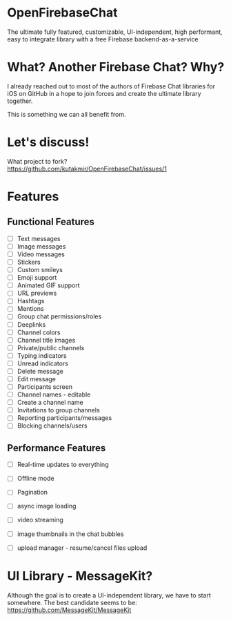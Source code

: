 # OpenFirebaseChat
The ultimate fully featured, customizable, UI-independent, high performant, easy to integrate library with a free Firebase backend-as-a-service

# What? Another Firebase Chat? Why?
I already reached out to most of the authors of Firebase Chat libraries for iOS on GitHub in a hope to join forces and create the ultimate library together.

This is something we can all benefit from.

# Let's discuss!
What project to fork?
https://github.com/kutakmir/OpenFirebaseChat/issues/1


# Features
## Functional Features

- [ ] Text messages
- [ ] Image messages
- [ ] Video messages
- [ ] Stickers
- [ ] Custom smileys
- [ ] Emoji support
- [ ] Animated GIF support
- [ ] URL previews
- [ ] Hashtags
- [ ] Mentions
- [ ] Group chat permissions/roles
- [ ] Deeplinks
- [ ] Channel colors
- [ ] Channel title images
- [ ] Private/public channels
- [ ] Typing indicators
- [ ] Unread indicators
- [ ] Delete message
- [ ] Edit message
- [ ] Participants screen
- [ ] Channel names - editable
- [ ] Create a channel name
- [ ] Invitations to group channels
- [ ] Reporting participants/messages
- [ ] Blocking channels/users

## Performance Features

- [ ] Real-time updates to everything
- [ ] Offline mode
- [ ] Pagination
- [ ] async image loading
- [ ] video streaming
- [ ] image thumbnails in the chat bubbles
- [ ] upload manager - resume/cancel files upload


# UI Library - MessageKit?
Although the goal is to create a UI-independent library, we have to start somewhere. The best candidate seems to be:
https://github.com/MessageKit/MessageKit
